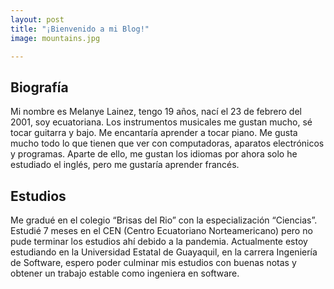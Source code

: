 ```yaml
---
layout: post
title: "¡Bienvenido a mi Blog!"
image: mountains.jpg

---
```

## Biografía

Mi nombre es Melanye Lainez, tengo 19 años, nací el 23 de febrero del 2001, soy ecuatoriana.
Los instrumentos musicales me gustan mucho, sé tocar guitarra y bajo. Me encantaría aprender a tocar piano. 
Me gusta mucho todo lo que tienen que ver con computadoras, aparatos electrónicos y programas. Aparte de ello, me gustan los idiomas por ahora solo he estudiado el inglés, pero me gustaría aprender francés.


## Estudios

Me gradué en el colegio “Brisas del Rio” con la especialización “Ciencias”.  Estudié 7 meses en el CEN (Centro Ecuatoriano Norteamericano) pero no pude terminar los estudios ahí debido a la pandemia. Actualmente estoy estudiando en la Universidad Estatal de Guayaquil, en la carrera Ingeniería de Software, espero poder culminar mis estudios con buenas notas y obtener un trabajo estable como ingeniera en software.

